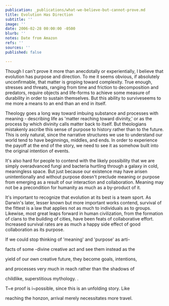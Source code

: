 ```yaml
---
publication: _publications/what-we-believe-but-cannot-prove.md
title: Evolution Has Direction
subtitle: ''
image: ''
date: 2006-02-28 00:00:00 -0500
blurb: ''
notes: Date from Amazon
refs: ''
sources: ''
published: false

---
```

Though I can't prove it more than anecdotally or experientially, I believe that evolution has purpose and direction. To me it seems obvious, if absolutely unconfirmable, that matter is groping toward complexity. True enough, stresses and threats, ranging from time and friction to decomposition and predators, require objects and life-forms to achieve some measure of durability in order to sustain themselves. But this ability to surviveseems to me more a means to an end than an end in itself.

Theology goes a long way toward imbuing substance and processes with meaning - describing life as 'matter reaching toward divinity,' or as the process by which divinity calls matter back to itself. But theologians mistakenly ascribe this sense of purpose to history rather than to the future. This is only natural, since the narrative structures we use to understand our world tend to have beginnings, middles, and ends. In order to experience the payoff at the end of the story, we need to see it as somehow built into the original intention of events.

It's also hard for people to contend with the likely possibility that we are simply overadvanced fungi and bacteria hurtling through a galaxy in cold, meaningless space. But just because our existence may have arisen unintentionally and without purpose doesn't preclude meaning or purpose from emerging as a result of our interaction and collaboration. Meaning may not be a precondition for humanity as much as a by-product of it.

It's important to recognize that evolution at its best is a team sport. As Darwin's later, lesser known but more important works contend, survival of the fittest is a law that applies not as much to individuals as to groups. Likewise, most great leaps forward in human civilization, from the formation of clans to the building of cities, have been feats of collaborative effort. Increased survival rates are as much a happy side effect of good collaboration as its purpose.

If we could stop thinking of 'meaning' and 'purpose' as arti-

facts of some -divine creative act and see them instead as the

yield of our own creative future, they become goals, intentions,

and processes very much in reach rather than the shadows of

childlike, superstitious mythology. .

T\~e proof is i\~possible, since this is an unfolding story. Like

reaching the honzon, arrival merely necessitates more travel.